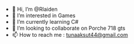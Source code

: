 - 👋 Hi, I’m @Rlaiden
- 👀 I’m interested in Games
- 🌱 I’m currently learning C#
- 💞️ I’m looking to collaborate on Porche 718 gts
- 📫 How to reach me : tunaaksut44@gmail.com

<!---
Rlaiden/Rlaiden is a ✨ special ✨ repository because its `README.md` (this file) appears on your GitHub profile.
You can click the Preview link to take a look at your changes.
--->
